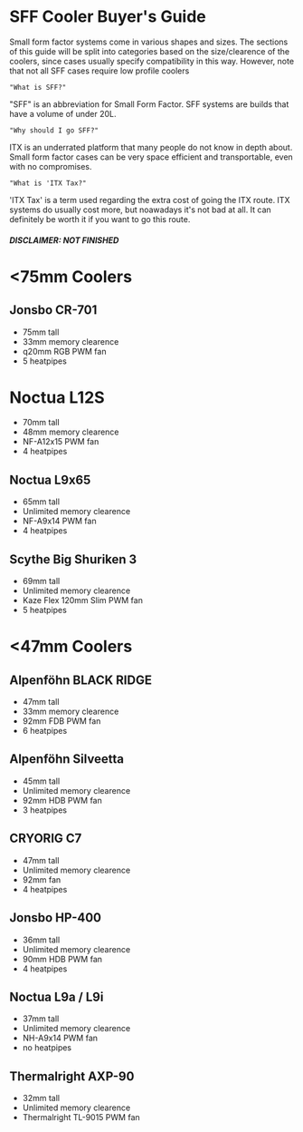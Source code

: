 # SFF Cooler Buyer's Guide

Small form factor systems come in various shapes and sizes. The sections of this guide will be split into categories based on the size/clearence of the coolers, since cases usually specify compatibility in this way. However, note that not all SFF cases require low profile coolers

`"What is SFF?"`

"SFF" is an abbreviation for Small Form Factor. SFF systems are builds that have a volume of under 20L.

`"Why should I go SFF?"`

ITX is an underrated platform that many people do not know in depth about. Small form factor cases can be very space efficient and transportable, even with no compromises. 

`"What is 'ITX Tax?"`

'ITX Tax' is a term used regarding the extra cost of going the ITX route. ITX systems do usually cost more, but noawadays it's not bad at all. It can definitely be worth it if you want to go this route.

##### DISCLAIMER: NOT FINISHED 



# <75mm Coolers 

## Jonsbo CR-701
- 75mm tall
- 33mm memory clearence
- q20mm RGB PWM fan
- 5 heatpipes 


# Noctua L12S
- 70mm tall 
- 48mm memory clearence
- NF-A12x15 PWM fan
- 4 heatpipes


## Noctua L9x65
- 65mm tall
- Unlimited memory clearence
- NF-A9x14 PWM fan
- 4 heatpipes


## Scythe Big Shuriken 3
- 69mm tall 
- Unlimited memory clearence
- Kaze Flex 120mm Slim PWM fan
- 5 heatpipes



# <47mm Coolers 

## Alpenföhn BLACK RIDGE
- 47mm tall
- 33mm memory clearence
- 92mm FDB PWM fan
- 6 heatpipes


## Alpenföhn Silveetta
- 45mm tall
- Unlimited memory clearence
- 92mm HDB PWM fan
- 3 heatpipes


## CRYORIG C7
- 47mm tall
- Unlimited memory clearence
- 92mm fan
- 4 heatpipes


## Jonsbo HP-400
- 36mm tall
- Unlimited memory clearence 
- 90mm HDB PWM fan
- 4 heatpipes


## Noctua L9a / L9i
- 37mm tall 
- Unlimited memory clearence
- NH-A9x14 PWM fan
- no heatpipes


## Thermalright AXP-90
- 32mm tall
- Unlimited memory clearence 
- Thermalright TL-9015 PWM fan 
